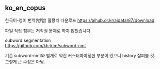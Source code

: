 ## ko_en_copus

한국어-영어 번역(병렬) 말뭉치 다운로드
https://aihub.or.kr/aidata/87/download

파일 직접 첨부는 저작권 문제로 하지 않았습니다.

subword segmentation  
https://github.com/kh-kim/subword-nmt

기존 subword-nmt와 별개로 약간 커스터마이징한 부분이 있으니 history 살펴볼 것. 그렇게 큰 수정은 아님.

